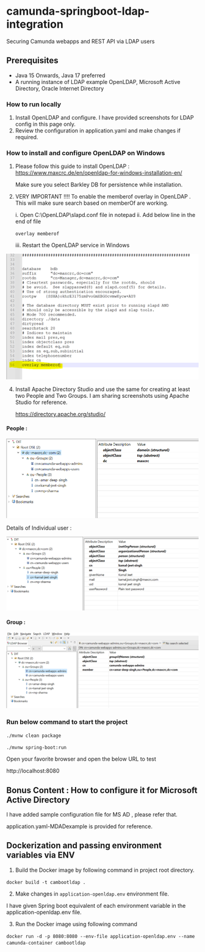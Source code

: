 # camunda-springboot-ldap-integration
Securing Camunda webapps and REST API via LDAP users

## Prerequisites
* Java 15 Onwards, Java 17 preferred
* A running instance of LDAP example OpenLDAP, Microsoft Active Directory, Oracle Internet Directory

### How to run locally

1. Install OpenLDAP and configure. I have provided screenshots for LDAP config in this page only.
2. Review the configuration in application.yaml and make changes if required.

### How to install and configure OpenLDAP on Windows

1. Please follow this guide to install OpenLDAP :  https://www.maxcrc.de/en/openldap-for-windows-installation-en/

   Make sure you select Barkley DB for persistence while installation.
2. VERY IMPORTANT !!!! To enable the memberof overlay in OpenLDAP . This will make sure search based on memberOf are working.

   i. Open C:\OpenLDAP\slapd.conf file in notepad
   ii. Add below line in the end of file

   ``overlay memberof``
   
   iii. Restart the OpenLDAP service in Windows

![img_3.png](src/img/img_3.png)

4. Install Apache Directory Studio and use the same for creating at least two People and Two Groups. I am sharing screenshots using Apache Studio for reference.

   https://directory.apache.org/studio/

#### People : 

![img.png](src/img/img.png)

Details of Individual user :

![img_1.png](src/img/img_1.png)


#### Group :

![img_2.png](src/img/img_2.png)


### Run below command to start the project

   ``./mvnw clean package``

   ``./mvnw spring-boot:run``
   
Open your favorite browser and open the below URL to test

http://localhost:8080


## Bonus Content : How to configure it for Microsoft Active Directory 

I have added sample configuration file for MS AD , please refer that.

application.yaml-MDADexample is provided for reference.


## Dockerization and passing environment variables via ENV

1. Build the Docker image by following command in project root directory.

``docker build -t cambootldap .``

2. Make changes in ``application-openldap.env``  environment file.

I have given Spring boot equivalent of each environment variable in the application-openldap.env file.  

3. Run the Docker image using following command

``docker run -d -p 8080:8080 --env-file application-openldap.env --name camunda-container cambootldap``
